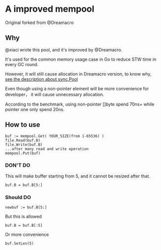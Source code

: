 # A improved mempool

Original forked from @Dreamacro

## Why

@xiaci wrote this pool, and it's improved by @Dreamacro.

It's used for the common memory usage case in Go to reduce STW time in every GC round.

However, it will still cause allocation in Dreamacro version, to know why, [see the description about sync.Pool](https://pkg.go.dev/sync#Pool)

Even though using a non-pointer element will be more convenience for developer， it will cause unnecessary allocation.

According to the benchmark, using non-pointer []byte spend 70ns+ while pointer one only spend 20ns.

## How to use
```
buf := mempool.Get( YOUR_SIZE(from 1-65536) )
file.Read(buf.B)
file.Write(buf.B)
...after many read and write operation
mempool.Put(buf)
```

### DON'T DO
This will make buffer starting from 5, and it cannot be resized after that.
```
buf.B = buf.B[5:]
```

### Should DO
```
newbuf := buf.B[5:]
```

But this is allowed
```
buf.B = buf.B[:5]
```

Or more convenience
```
buf.SetLen(5)
```
